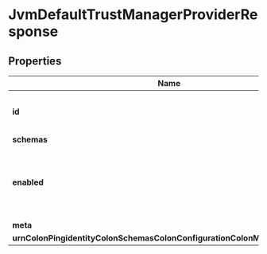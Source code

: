 

# JvmDefaultTrustManagerProviderResponse


## Properties

| Name | Type | Description | Notes |
|------------ | ------------- | ------------- | -------------|
|**id** | **String** | Name of the Trust Manager Provider |  |
|**schemas** | **List&lt;EnumjvmDefaultTrustManagerProviderSchemaUrn&gt;** |  |  |
|**enabled** | **Boolean** | Indicate whether the Trust Manager Provider is enabled for use. |  |
|**meta** | [**MetaMeta**](MetaMeta.md) |  |  [optional] |
|**urnColonPingidentityColonSchemasColonConfigurationColonMessagesColon20** | [**MetaUrnPingidentitySchemasConfigurationMessages20**](MetaUrnPingidentitySchemasConfigurationMessages20.md) |  |  [optional] |



